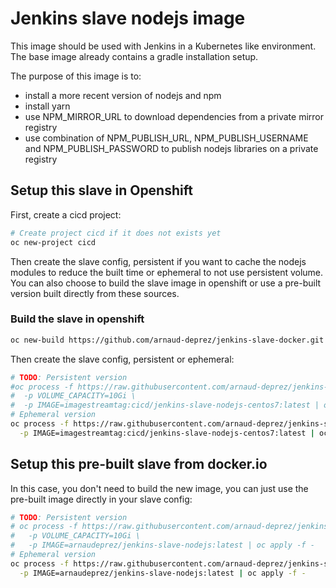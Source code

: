 # Jenkins slave nodejs image

This image should be used with Jenkins in a Kubernetes like environment.
The base image already contains a gradle installation setup.

The purpose of this image is to: 
* install a more recent version of nodejs and npm
* install yarn
* use NPM_MIRROR_URL to download dependencies from a private mirror registry
* use combination of NPM_PUBLISH_URL, NPM_PUBLISH_USERNAME and NPM_PUBLISH_PASSWORD to publish nodejs libraries on a private registry

## Setup this slave in Openshift

First, create a cicd project:

```sh
# Create project cicd if it does not exists yet
oc new-project cicd
```

Then create the slave config, persistent if you want to cache the nodejs modules to reduce the built time
or ephemeral to not use persistent volume.
You can also choose to build the slave image in openshift or use a pre-built version built directly from
these sources.

### Build the slave in openshift

```sh
oc new-build https://github.com/arnaud-deprez/jenkins-slave-docker.git --context-dir=slave-nodejs --name=jenkins-slave-nodejs-centos7
```

Then create the slave config, persistent or ephemeral:

```sh
# TODO: Persistent version
#oc process -f https://raw.githubusercontent.com/arnaud-deprez/jenkins-slave-docker/master/slave-nodejs/openshift/slave-config-persistent.yml \
#  -p VOLUME_CAPACITY=10Gi \
#  -p IMAGE=imagestreamtag:cicd/jenkins-slave-nodejs-centos7:latest | oc apply -f -
# Ephemeral version
oc process -f https://raw.githubusercontent.com/arnaud-deprez/jenkins-slave-docker/master/slave-nodejs/openshift/slave-config-ephemeral.yml \
  -p IMAGE=imagestreamtag:cicd/jenkins-slave-nodejs-centos7:latest | oc apply -f -
```

## Setup this pre-built slave from docker.io

In this case, you don't need to build the new image, you can just use the pre-built
image directly in your slave config:

```sh
# TODO: Persistent version
# oc process -f https://raw.githubusercontent.com/arnaud-deprez/jenkins-slave-docker/master/slave-nodejs/openshift/slave-config-persistent.yml \
#   -p VOLUME_CAPACITY=10Gi \
#   -p IMAGE=arnaudeprez/jenkins-slave-nodejs:latest | oc apply -f -
# Ephemeral version
oc process -f https://raw.githubusercontent.com/arnaud-deprez/jenkins-slave-docker/master/slave-nodejs/openshift/slave-config-ephemeral.yml \
  -p IMAGE=arnaudeprez/jenkins-slave-nodejs:latest | oc apply -f -
```